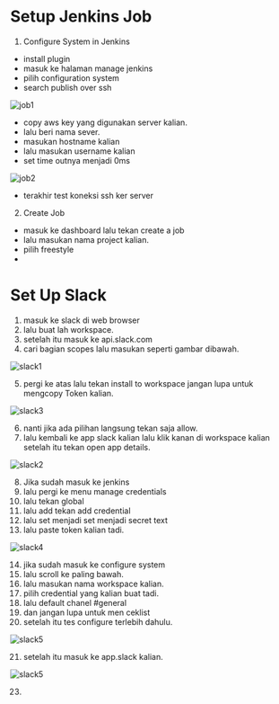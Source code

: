 # Setup Jenkins Job

1. Configure System in Jenkins
  * install plugin 
  * masuk ke halaman manage jenkins
  * pilih configuration system
  * search publish over ssh

  ![job1](https://user-images.githubusercontent.com/90166916/140806136-13e2591a-7233-4179-b5a2-8c3cd48634c6.png)

  * copy aws key yang digunakan server kalian.
  * lalu beri nama sever.
  * masukan hostname kalian
  * lalu masukan username kalian
  * set time outnya menjadi 0ms

  ![job2](https://user-images.githubusercontent.com/90166916/140806970-646ba82f-710e-4abf-9842-69e637323f4d.png)

  * terakhir test koneksi ssh ker server

2. Create Job

  * masuk ke dashboard lalu tekan create a job
  * lalu masukan nama project kalian.
  * pilih freestyle
  * 
# Set Up Slack

1. masuk ke slack di web browser 
2. lalu buat lah workspace.
3. setelah itu masuk ke api.slack.com
4. cari bagian scopes lalu masukan seperti gambar dibawah.

 ![slack1](https://user-images.githubusercontent.com/90166916/140821505-dd6cbf63-92dc-42c3-a962-49390bf11c81.png)

5. pergi ke atas lalu tekan install to workspace jangan lupa untuk mengcopy Token kalian.

 ![slack3](https://user-images.githubusercontent.com/90166916/140822267-0336c3b2-daaf-4fac-a6ee-39ac6f487769.png)

6. nanti jika ada pilihan langsung tekan saja allow.
7. lalu kembali ke app slack kalian lalu klik kanan di workspace kalian setelah itu tekan open app details.

 ![slack2](https://user-images.githubusercontent.com/90166916/140822273-549d5872-aa44-494c-85e1-65dc2ffba1c7.png)

8. Jika sudah masuk ke jenkins 
9. lalu pergi ke menu manage credentials
10. lalu tekan global
11. lalu add tekan add credential
12. lalu set menjadi set menjadi secret text
13. lalu paste token kalian tadi.

 ![slack4](https://user-images.githubusercontent.com/90166916/140823014-5b1dc655-bc94-4312-ae42-09637676c235.png)

14. jika sudah masuk ke configure system 
15. lalu scroll ke paling bawah.
16. lalu masukan nama workspace kalian.
17. pilih credential yang kalian buat tadi.
18. lalu default chanel #general
19. dan jangan lupa untuk men ceklist 
20. setelah itu tes configure terlebih dahulu.

![slack5](https://user-images.githubusercontent.com/90166916/140823734-54f5eacb-7c4b-4cd9-af40-84c6c013bbdd.png)

21. setelah itu masuk ke app.slack kalian.

![slack5](https://user-images.githubusercontent.com/90166916/140823734-54f5eacb-7c4b-4cd9-af40-84c6c013bbdd.png)

23. 
